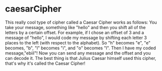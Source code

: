# caesarCipher

This really cool type of cipher called a  Caesar Cipher works as follows: You take your message, something like "hello" and then you shift all of the letters by a certain offset. For example, if I chose an offset of 3 and a message of "hello", I would code my message by shifting each letter 3 places to the left (with respect to the alphabet). So "h" becomes "e", "e" becomes, "b", "l" becomes "i", and "o" becomes "l". Then I have my coded message,"ebiil"! Now you can send any message and the offset and you can decode it. The best thing is that Julius Caesar himself used this cipher, that's why it's called the Caesar Cipher!

